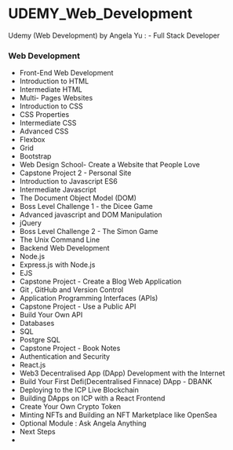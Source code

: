 # UDEMY_Web_Development
Udemy (Web Development) by Angela Yu : - Full Stack Developer
### Web Development
- Front-End Web Development
- Introduction to HTML
- Intermediate HTML
- Multi- Pages Websites
- Introduction to CSS
- CSS Properties
- Intermediate CSS
- Advanced CSS
- Flexbox
- Grid
- Bootstrap
- Web Design School- Create a Website that People Love
- Capstone Project 2 - Personal Site
- Introduction to Javascript ES6
- Intermediate Javascript
- The Document Object Model (DOM)
- Boss Level Challenge 1 - the Dicee Game
- Advanced javascript and DOM Manipulation
- jQuery
- Boss Level Challenge 2 - The Simon Game
- The Unix Command Line
- Backend Web Development
- Node.js
- Express.js with Node.js
- EJS
- Capstone Project - Create a Blog Web Application
- Git , GitHub and Version Control
- Application Programming Interfaces (APIs)
- Capstone Project - Use a Public API
- Build Your Own API
- Databases
- SQL
- Postgre SQL
- Capstone Project - Book Notes
- Authentication and Security
- React.js
- Web3 Decentralised App (DApp) Development with the Internet
- Build Your First Defi(Decentralised Finnace) DApp - DBANK
- Deploying to the   ICP Live Blockchain
- Building DApps on ICP with a React Frontend
- Create Your Own Crypto Token
- Minting NFTs and Building an NFT Marketplace like OpenSea
- Optional Module : Ask Angela Anything
- Next Steps 
- 
